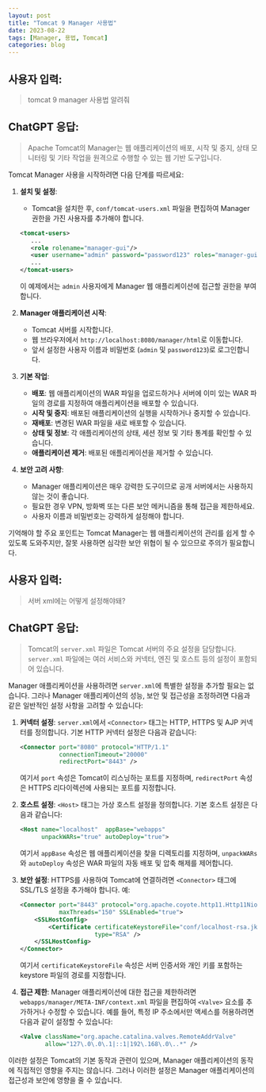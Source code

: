```yaml
---
layout: post
title: "Tomcat 9 Manager 사용법"
date: 2023-08-22
tags: [Manager, 용법, Tomcat]
categories: blog
---
```


## 사용자 입력:
> tomcat 9 manager 사용법 알려줘

## ChatGPT 응답:
> Apache Tomcat의 Manager는 웹 애플리케이션의 배포, 시작 및 중지, 상태 모니터링 및 기타 작업을 원격으로 수행할 수 있는 웹 기반 도구입니다. 

Tomcat Manager 사용을 시작하려면 다음 단계를 따르세요:

1. **설치 및 설정**:
   - Tomcat을 설치한 후, `conf/tomcat-users.xml` 파일을 편집하여 Manager 권한을 가진 사용자를 추가해야 합니다.
   ```xml
   <tomcat-users>
      ...
      <role rolename="manager-gui"/>
      <user username="admin" password="password123" roles="manager-gui"/>
      ...
   </tomcat-users>
   ```
   이 예제에서는 `admin` 사용자에게 Manager 웹 애플리케이션에 접근할 권한을 부여합니다. 

2. **Manager 애플리케이션 시작**:
   - Tomcat 서버를 시작합니다.
   - 웹 브라우저에서 `http://localhost:8080/manager/html`로 이동합니다.
   - 앞서 설정한 사용자 이름과 비밀번호 (`admin` 및 `password123`)로 로그인합니다.

3. **기본 작업**:
   - **배포**: 웹 애플리케이션의 WAR 파일을 업로드하거나 서버에 이미 있는 WAR 파일의 경로를 지정하여 애플리케이션을 배포할 수 있습니다.
   - **시작 및 중지**: 배포된 애플리케이션의 실행을 시작하거나 중지할 수 있습니다.
   - **재배포**: 변경된 WAR 파일을 새로 배포할 수 있습니다.
   - **상태 및 정보**: 각 애플리케이션의 상태, 세션 정보 및 기타 통계를 확인할 수 있습니다.
   - **애플리케이션 제거**: 배포된 애플리케이션을 제거할 수 있습니다.

4. **보안 고려 사항**:
   - Manager 애플리케이션은 매우 강력한 도구이므로 공개 서버에서는 사용하지 않는 것이 좋습니다. 
   - 필요한 경우 VPN, 방화벽 또는 다른 보안 메커니즘을 통해 접근을 제한하세요.
   - 사용자 이름과 비밀번호는 강력하게 설정해야 합니다. 

기억해야 할 주요 포인트는 Tomcat Manager는 웹 애플리케이션의 관리를 쉽게 할 수 있도록 도와주지만, 잘못 사용하면 심각한 보안 위협이 될 수 있으므로 주의가 필요합니다.

## 사용자 입력:
> 서버 xml에는 어떻게 설정해야돼?

## ChatGPT 응답:
> Tomcat의 `server.xml` 파일은 Tomcat 서버의 주요 설정을 담당합니다. `server.xml` 파일에는 여러 서비스와 커넥터, 엔진 및 호스트 등의 설정이 포함되어 있습니다.

Manager 애플리케이션을 사용하려면 `server.xml`에 특별한 설정을 추가할 필요는 없습니다. 그러나 Manager 애플리케이션의 성능, 보안 및 접근성을 조정하려면 다음과 같은 일반적인 설정 사항을 고려할 수 있습니다:

1. **커넥터 설정**:
   `server.xml`에서 `<Connector>` 태그는 HTTP, HTTPS 및 AJP 커넥터를 정의합니다. 기본 HTTP 커넥터 설정은 다음과 같습니다:
   ```xml
   <Connector port="8080" protocol="HTTP/1.1"
              connectionTimeout="20000"
              redirectPort="8443" />
   ```
   여기서 `port` 속성은 Tomcat이 리스닝하는 포트를 지정하며, `redirectPort` 속성은 HTTPS 리다이렉션에 사용되는 포트를 지정합니다.

2. **호스트 설정**:
   `<Host>` 태그는 가상 호스트 설정을 정의합니다. 기본 호스트 설정은 다음과 같습니다:
   ```xml
   <Host name="localhost"  appBase="webapps"
         unpackWARs="true" autoDeploy="true">
   ```
   여기서 `appBase` 속성은 웹 애플리케이션을 찾을 디렉토리를 지정하며, `unpackWARs`와 `autoDeploy` 속성은 WAR 파일의 자동 배포 및 압축 해제를 제어합니다.

3. **보안 설정**:
   HTTPS를 사용하여 Tomcat에 연결하려면 `<Connector>` 태그에 SSL/TLS 설정을 추가해야 합니다. 예:
   ```xml
   <Connector port="8443" protocol="org.apache.coyote.http11.Http11NioProtocol"
              maxThreads="150" SSLEnabled="true">
       <SSLHostConfig>
           <Certificate certificateKeystoreFile="conf/localhost-rsa.jks"
                        type="RSA" />
       </SSLHostConfig>
   </Connector>
   ```
   여기서 `certificateKeystoreFile` 속성은 서버 인증서와 개인 키를 포함하는 keystore 파일의 경로를 지정합니다.

4. **접근 제한**:
   Manager 애플리케이션에 대한 접근을 제한하려면 `webapps/manager/META-INF/context.xml` 파일을 편집하여 `<Valve>` 요소를 추가하거나 수정할 수 있습니다. 예를 들어, 특정 IP 주소에서만 액세스를 허용하려면 다음과 같이 설정할 수 있습니다:
   ```xml
   <Valve className="org.apache.catalina.valves.RemoteAddrValve"
          allow="127\.0\.0\.1|::1|192\.168\.0\..*" />
   ```

이러한 설정은 Tomcat의 기본 동작과 관련이 있으며, Manager 애플리케이션의 동작에 직접적인 영향을 주지는 않습니다. 그러나 이러한 설정은 Manager 애플리케이션의 접근성과 보안에 영향을 줄 수 있습니다.

